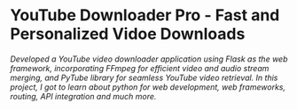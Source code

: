# YouTube Downloader Pro - Fast and Personalized Vidoe Downloads

###### Developed a YouTube video downloader application using Flask as the web framework, incorporating FFmpeg for efficient video and audio stream merging, and PyTube library for seamless YouTube video retrieval. In this project, I got to learn about python for web development, web frameworks, routing, API integration and much more.

